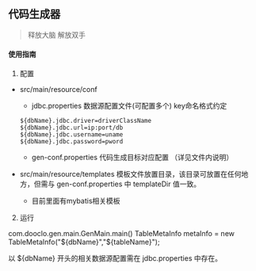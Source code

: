 ## 代码生成器

> 释放大脑
> 解放双手

#### 使用指南

1. 配置

 + src/main/resource/conf 
 
    - jdbc.properties 数据源配置文件(可配置多个) key命名格式约定
    
    ```
    ${dbName}.jdbc.driver=driverClassName
    ${dbName}.jdbc.url=ip:port/db
    ${dbName}.jdbc.username=uname
    ${dbName}.jdbc.password=pword
    ```
    
    - gen-conf.properties 代码生成目标对应配置 （详见文件内说明）
  
 + src/main/resource/templates 模板文件放置目录，该目录可放置在任何地方，但需与 gen-conf.properties 中 templateDir 值一致。
 
    - 目前里面有mybatis相关模板
 
2. 运行
  
  com.dooclo.gen.main.GenMain.main()
  TableMetaInfo metaInfo = new TableMetaInfo("${dbName}","${tableName}");
  
  以 ${dbName} 开头的相关数据源配置需在 jdbc.properties 中存在。
  
